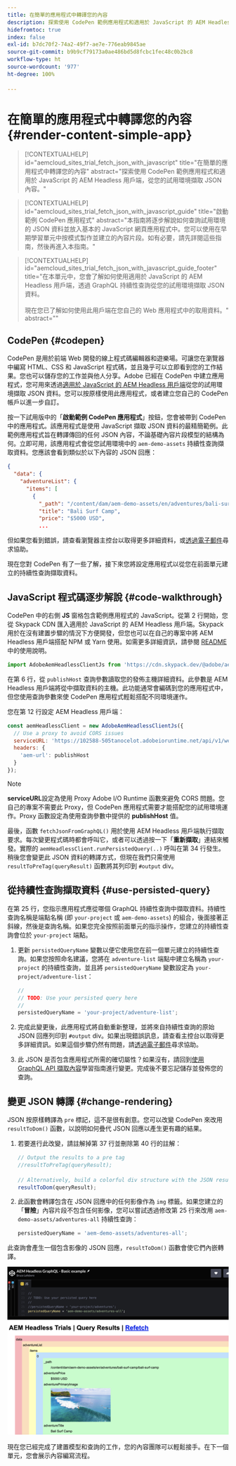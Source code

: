 ```yaml
---
title: 在簡單的應用程式中轉譯您的內容
description: 探索使用 CodePen 範例應用程式和適用於 JavaScript 的 AEM Headless 用戶端，從您的試用環境擷取 JSON 內容。
hidefromtoc: true
index: false
exl-id: b7dc70f2-74a2-49f7-ae7e-776eab9845ae
source-git-commit: b9b9cf79173a0ae486bd5d8fcbc1fec48c0b2bc8
workflow-type: ht
source-wordcount: '977'
ht-degree: 100%

---
```



# 在簡單的應用程式中轉譯您的內容 {#render-content-simple-app}

>[!CONTEXTUALHELP]
>id="aemcloud_sites_trial_fetch_json_with_javascript"
>title="在簡單的應用程式中轉譯您的內容"
>abstract="探索使用 CodePen 範例應用程式和適用於 JavaScript 的 AEM Headless 用戶端，從您的試用環境擷取 JSON 內容。"

>[!CONTEXTUALHELP]
>id="aemcloud_sites_trial_fetch_json_with_javascript_guide"
>title="啟動範例 CodePen 應用程式"
>abstract="本指南將逐步解說如何查詢試用環境的 JSON 資料並放入基本的 JavaScript 網頁應用程式中。您可以使用在早期學習單元中按模式製作並建立的內容片段。如有必要，請先詳閱這些指南，然後再進入本指南。"

>[!CONTEXTUALHELP]
>id="aemcloud_sites_trial_fetch_json_with_javascript_guide_footer"
>title="在本單元中，您會了解如何使用適用於 JavaScript 的 AEM Headless 用戶端，透過 GraphQL 持續性查詢從您的試用環境擷取 JSON 資料。<br><br>現在您已了解如何使用此用戶端在您自己的 Web 應用程式中的取用資料。"
>abstract=""

## CodePen {#codepen}

CodePen 是用於前端 Web 開發的線上程式碼編輯器和遊樂場。可讓您在瀏覽器中編寫 HTML、CSS 和 JavaScript 程式碼，並且幾乎可以立即看到您的工作結果。您也可以儲存您的工作並與他人分享。Adobe 已經在 CodePen 中建立應用程式，您可用來透過[適用於 JavaScript 的 AEM Headless 用戶端](https://github.com/adobe/aem-headless-client-js)從您的試用環境擷取 JSON 資料。您可以按原樣使用此應用程式，或者建立您自己的 CodePen 帳戶以進一步自訂。

按一下試用版中的「**啟動範例 CodePen 應用程式**」按鈕，您會被帶到 CodePen 中的應用程式。該應用程式是使用 JavaScript 擷取 JSON 資料的最精簡範例。此範例應用程式旨在轉譯傳回的任何 JSON 內容，不論基礎內容片段模型的結構為何。立即可用，該應用程式會從您試用環境中的 `aem-demo-assets` 持續性查詢擷取資料。您應該會看到類似於以下內容的 JSON 回應：

```json
{
  "data": {
    "adventureList": {
      "items": [
        {
          "_path": "/content/dam/aem-demo-assets/en/adventures/bali-surf-camp/bali-surf-camp",
          "title": "Bali Surf Camp",
          "price": "$5000 USD",
          ...
```

但如果您看到錯誤，請查看瀏覽器主控台以取得更多詳細資料，或[透過電子郵件](mailto:aem-headless-trials-support@adobe.com?subject=AEM%20Trials%20support%20request)尋求協助。

現在您對 CodePen 有了一些了解，接下來您將設定應用程式以從您在前面單元建立的持續性查詢擷取資料。

## JavaScript 程式碼逐步解說 {#code-walkthrough}

CodePen 中的右側 **JS** 窗格包含範例應用程式的 JavaScript。從第 2 行開始，您從 Skypack CDN 匯入適用於 JavaScript 的 AEM Headless 用戶端。Skypack 用於在沒有建置步驟的情況下方便開發，但您也可以在自己的專案中將 AEM Headless 用戶端搭配 NPM 或 Yarn 使用。如需更多詳細資訊，請參閱 [README](https://github.com/adobe/aem-headless-client-js#aem-headless-client-for-javascript) 中的使用說明。

```javascript
import AdobeAemHeadlessClientJs from 'https://cdn.skypack.dev/@adobe/aem-headless-client-js@v3.2.0';
```

在第 6 行，從 `publishHost` 查詢參數讀取您的發佈主機詳細資料。此參數是 AEM Headless 用戶端將從中擷取資料的主機。此功能通常會編碼到您的應用程式中，但您使用查詢參數來使 CodePen 應用程式輕鬆搭配不同環境運作。

您在第 12 行設定 AEM Headless 用戶端：

```javascript
const aemHeadlessClient = new AdobeAemHeadlessClientJs({
  // Use a proxy to avoid CORS issues
  serviceURL: 'https://102588-505tanocelot.adobeioruntime.net/api/v1/web/aem/proxy',
  headers: {
    'aem-url': publishHost
  }
});
```

>[!NOTE]
>
>**serviceURL**&#x200B;設定為使用 Proxy Adobe I/O Runtime 函數來避免 CORS 問題。您自己的專案不需要此 Proxy，但 CodePen 應用程式需要才能搭配您的試用環境運作。Proxy 函數設定為使用查詢參數中提供的 **publishHost** 值。

最後，函數 `fetchJsonFromGraphQL()` 用於使用 AEM Headless 用戶端執行擷取要求。每次變更程式碼時都會呼叫它，或者可以透過按一下「**重新擷取**」連結來觸發。實際的 `aemHeadlessClient.runPersistedQuery(..)` 呼叫在第 34 行發生。稍後您會變更此 JSON 資料的轉譯方式，但現在我們只需使用 `resultToPreTag(queryResult)` 函數將其列印到 `#output` div。

## 從持續性查詢擷取資料 {#use-persisted-query}

在第 25 行，您指示應用程式應從哪個 GraphQL 持續性查詢中擷取資料。持續性查詢名稱是端點名稱 (即 `your-project` 或 `aem-demo-assets`) 的組合，後面接著正斜線，然後是查詢名稱。如果您完全按照前面單元的指示操作，您建立的持續性查詢會位於 `your-project` 端點。

1. 更新 `persistedQueryName` 變數以便它使用您在前一個單元建立的持續性查詢。如果您按照命名建議，您將在 `adventure-list` 端點中建立名稱為 `your-project` 的持續性查詢，並且將 `persistedQueryName` 變數設定為 `your-project/adventure-list`：

   ```javascript
   //
   // TODO: Use your persisted query here
   //
   persistedQueryName = 'your-project/adventure-list';
   ```

1. 完成此變更後，此應用程式將自動重新整理，並將來自持續性查詢的原始 JSON 回應列印到 `#output` div。如果出現錯誤訊息，請查看主控台以取得更多詳細資訊。如果這個步驟仍然有問題，請[透過電子郵件](mailto:aem-headless-trials-support@adobe.com?subject=AEM%20Trials%20support%20request)尋求協助。

1. 此 JSON 是否包含應用程式所需的確切屬性？如果沒有，請回到[使用 GraphQL API 擷取內容](https://experience.adobe.com/experiencemanager/learn/extract_content_using_graphql)學習指南進行變更。完成後不要忘記儲存並發佈您的查詢。

## 變更 JSON 轉譯 {#change-rendering}

JSON 按原樣轉譯為 `pre` 標記，這不是很有創意。您可以改變 CodePen 來改用 `resultToDom()` 函數，以說明如何疊代 JSON 回應以產生更有趣的結果。

1. 若要進行此改變，請註解掉第 37 行並刪除第 40 行的註解：

   ```javascript
   // Output the results to a pre tag
   //resultToPreTag(queryResult);
   
   // Alternatively, build a colorful div structure with the JSON results and render images inline
   resultToDom(queryResult);
   ```

1. 此函數會轉譯包含在 JSON 回應中的任何影像作為 `img` 標籤。如果您建立的「**冒險**」內容片段不包含任何影像，您可以嘗試透過修改第 25 行來改用 `aem-demo-assets/adventures-all` 持續性查詢：

   ```javascript
   persistedQueryName = 'aem-demo-assets/adventures-all';
   ```

此查詢會產生一個包含影像的 JSON 回應，`resultToDom()` 函數會使它們內嵌轉譯。

![adventures-all 查詢的結果和 resultToDom 轉譯函數](assets/do-not-localize/adventures-all-query-result.png)

現在您已經完成了建置模型和查詢的工作，您的內容團隊可以輕鬆接手。在下一個單元，您會展示內容編寫流程。
